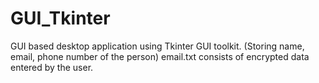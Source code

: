 # GUI_Tkinter
GUI based desktop application using Tkinter GUI toolkit.
	(Storing name, email, phone number of the person)
	email.txt consists of encrypted data entered by the user.
